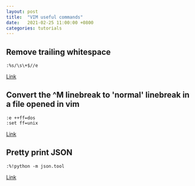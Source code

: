 ```yaml
---
layout: post
title:  "VIM useful commands"
date:   2021-02-25 11:00:00 +0800
categories: tutorials
---
```

## Remove trailing whitespace
```
:%s/\s\+$//e
```
[Link](https://vim.fandom.com/wiki/Remove_unwanted_spaces)

## Convert the ^M linebreak to 'normal' linebreak in a file opened in vim
```
:e ++ff=dos
:set ff=unix
```
[Link](https://stackoverflow.com/questions/811193/how-to-convert-the-m-linebreak-to-normal-linebreak-in-a-file-opened-in-vim)

## Pretty print JSON
```
:%!python -m json.tool
```
[Link](https://pascalprecht.github.io/posts/pretty-print-json-in-vim/)
